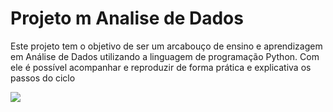 # Projeto m Analise de Dados

Este projeto tem o objetivo de ser um arcabouço de ensino e aprendizagem em Análise de Dados utilizando a linguagem de programação Python. Com ele é possível acompanhar e reproduzir de forma prática e explicativa os passos do ciclo 

![](http://i.imgur.com/z8KrxAz.png)
